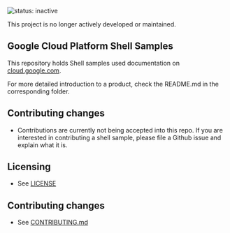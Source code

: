 ![status: inactive](https://img.shields.io/badge/status-inactive-red.svg)

This project is no longer actively developed or maintained.

## Google Cloud Platform Shell Samples

This repository holds Shell samples used documentation on [cloud.google.com](https://cloud.google.com).

For more detailed introduction to a product, check the README.md in the
corresponding folder.

## Contributing changes

* Contributions are currently not being accepted into this repo. If you are interested in 
contributing a shell sample, please file a Github issue and explain what it is. 

## Licensing

* See [LICENSE](LICENSE)


## Contributing changes

* See [CONTRIBUTING.md](CONTRIBUTING.md)
